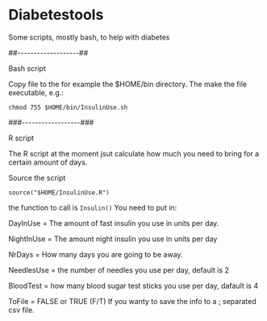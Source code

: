 # Diabetestools
Some scripts, mostly bash, to help with diabetes

##-------------------##
  
  Bash script 

Copy file to the for example the $HOME/bin directory.
The make the file executable, e.g.:

`chmod 755 $HOME/bin/InsulinUse.sh`


###------------------###

R script

The R script at the moment jsut calculate how much you need to bring for a certain amount of days.

Source the script

`source("$HOME/InsulinUse.R")`

the function to call is `Insulin()`
You need to put in:

DayInUse = The amount of fast insulin you use in units per day.

NightInUse = The amount night insulin you use in units per day

NrDays = How many days you are going to be away.

NeedlesUse = the number of needles you use per day, default is 2

BloodTest = how many blood sugar test sticks you use per day, dafault is 4

ToFile = FALSE or TRUE (F/T) If you wanty to save the info to a ; separated csv file.

